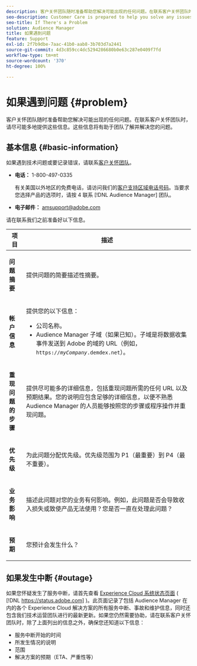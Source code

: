 ```yaml
---
description: 客户关怀团队随时准备帮助您解决可能出现的任何问题。在联系客户关怀团队时，请尽可能多地提供这些信息。这些信息将有助于团队了解并解决您的问题。
seo-description: Customer Care is prepared to help you solve any issues that might arise. Provide as much of this information as you can when contacting Customer Care. This will help the team understand and resolve your issue.
seo-title: If There's a Problem
solution: Audience Manager
title: 如果遇到问题
feature: Support
exl-id: 2f7b9dbe-7aac-41b0-aab8-3b703d7a2441
source-git-commit: 4d3c859cc4dc5294286680b0e63c287e0409f7fd
workflow-type: tm+mt
source-wordcount: '370'
ht-degree: 100%

---
```


# 如果遇到问题 {#problem}

客户关怀团队随时准备帮助您解决可能出现的任何问题。在联系客户关怀团队时，请尽可能多地提供这些信息。这些信息将有助于团队了解并解决您的问题。

## 基本信息 {#basic-information}

<!-- 

r_problem.xml

 -->

如果遇到技术问题或要记录错误，请联系[客户关怀团队](https://helpx.adobe.com/cn/marketing-cloud/contact-support.html)。

* **电话：** 1-800-497-0335

  有关美国以外地区的免费电话，请访问我们的[客户支持区域电话号码](https://helpx.adobe.com/cn/contact/dma-external/DMACustomeCareRegionalPhoneNumbers.html)。当要求您选择产品的选项时，请按 4 联系 [!DNL Audience Manager] 团队。

* **电子邮件：** amsupport@adobe.com

请在联系我们之前准备好以下信息。

<table id="table_28E76031E2804265B1A48AB2659F68F0"> 
 <thead> 
  <tr> 
   <th colname="col1" class="entry"> 项目 </th> 
   <th colname="col2" class="entry"> 描述 </th> 
  </tr>
 </thead>
 <tbody> 
  <tr> 
   <td colname="col1"> <p><b>问题摘要</b> </p> </td> 
   <td colname="col2"> <p>提供问题的简要描述性摘要。 </p> </td> 
  </tr> 
  <tr> 
   <td colname="col1"> <p><b>帐户信息</b> </p> </td> 
   <td colname="col2"> <p>提供您的以下信息： </p> <p> 
     <ul id="ul_6ACF6EF2165C4041A891FF36D78BBA63"> 
      <li id="li_86573CAAE8454BE6BDF44F9A8281FF95">公司名称。 </li> 
      <li id="li_8259BB738BA84A13982A8E84BCF56B2A"><span class="keyword">Audience Manager</span> 子域（如果已知）。子域是将数据收集事件发送到 <span class="keyword">Adobe</span> 的域的 URL（例如，<code>https://<i>myCompany</i>.demdex.net</code>）。 </li> 
     </ul> </p> </td> 
  </tr> 
  <tr> 
   <td colname="col1"> <p><b>重现问题的步骤</b> </p> </td> 
   <td colname="col2"> <p>提供尽可能多的详细信息，包括重现问题所需的任何 URL 以及预期结果。您的说明应包含足够的详细信息，以便不熟悉 <span class="keyword">Audience Manager</span> 的人员能够按照您的步骤或程序操作并重现问题。 </p> </td> 
  </tr> 
  <tr> 
   <td colname="col1"> <p><b>优先级</b> </p> </td> 
   <td colname="col2"> <p>为此问题分配优先级。优先级范围为 P1（最重要）到 P4（最不重要）。 </p> </td> 
  </tr> 
  <tr> 
   <td colname="col1"> <p><b>业务影响</b> </p> </td> 
   <td colname="col2"> <p>描述此问题对您的业务有何影响。例如，此问题是否会导致收入损失或致使产品无法使用？您是否一直在处理此问题？ </p> </td> 
  </tr> 
  <tr> 
   <td colname="col1"> <p><b>预期</b> </p> </td> 
   <td colname="col2"> <p>您预计会发生什么？ </p> </td> 
  </tr> 
 </tbody> 
</table>

## 如果发生中断 {#outage}

如果您怀疑发生了服务中断，请首先查看 [Experience Cloud 系统状态页面](https://status.adobe.com) ( [!DNL https://status.adobe.com] )。此页面记录了包括 Audience Manager 在内的各个 Experience Cloud 解决方案的所有服务中断、事故和维护信息，同时还包含我们技术运营团队进行的最新更新。如果您仍然需要协助，请在联系客户关怀团队时，除了上面列出的信息之外，确保您还知道以下信息：

* 服务中断开始的时间
* 所发生情况的说明
* 范围
* 解决方案的预期（ETA、严重性等）
